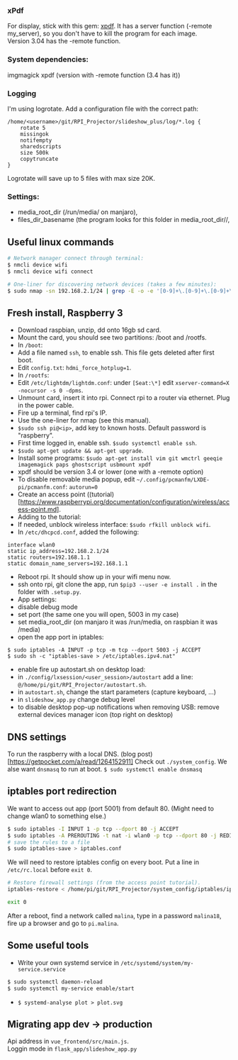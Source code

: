 ### xPdf
For display, stick with this gem: [xpdf](https://www.xpdfreader.com/download.html).
It has a server function (-remote my_server), so you don't have to kill the program for each image.  
Version 3.04 has the -remote function.

### System dependencies:
imgmagick
xpdf (version with -remote function (3.4 has it))

### Logging
I'm using logrotate. Add a configuration file with the correct path:
```
/home/<username>/git/RPI_Projector/slideshow_plus/log/*.log {
    rotate 5
    missingok
    notifempty
    sharedscripts
    size 500k
    copytruncate
}
```
Logrotate will save up to 5 files with max size 20K.

### Settings:
* media_root_dir (/run/media/ on manjaro),
* files_dir_basename (the program looks for this folder in
media_root_dir/<username>/,


## Useful linux commands
```bash
# Network manager connect through terminal:
$ nmcli device wifi
$ nmcli device wifi connect

# One-liner for discovering network devices (takes a few minutes):
$ sudo nmap -sn 192.168.2.1/24 | grep -E -o -e '[0-9]+\.[0-9]+\.[0-9]+\.[0-9]+' | while read -r line; do echo ""; echo "##################################################"; echo "processing: $line"; nmap -A -T4 $line; done
```


## Fresh install, Raspberry 3

* Download raspbian, unzip, dd onto 16gb sd card.
* Mount the card, you should see two partitions: /boot and /rootfs.
* In `/boot`:
* Add a file named `ssh`, to enable ssh. This file gets deleted after first boot.
* Edit `config.txt`: `hdmi_force_hotplug=1`.
* In `/rootfs`:
* Edit `/etc/lightdm/lightdm.conf`: under `[Seat:\*]` edit `xserver-command=X -nocursor -s 0 -dpms`.
* Unmount card, insert it into rpi. Connect rpi to a router via ethernet. Plug in the power cable.
* Fire up a terminal, find rpi's IP.
* Use the one-liner for nmap (see this manual).
* `$sudo ssh pi@<ip>`, add key to known hosts. Default password is "raspberry".
* First time logged in, enable ssh. `$sudo systemctl enable ssh`.
* `$sudo apt-get update && apt-get upgrade`.
* Install some programs: `$sudo apt-get install vim git wmctrl geeqie imagemagick paps ghostscript usbmount xpdf`
* xpdf should be version 3.4 or lower (one with a -remote option)
* To disable removable media popup, edit `~/.config/pcmanfm/LXDE-pi/pcmanfm.conf`: `autorun=0`
* Create an access point ((tutorial)[https://www.raspberrypi.org/documentation/configuration/wireless/access-point.md].
* Adding to the tutorial:
* If needed, unblock wireless interface: `$sudo rfkill unblock wifi`.
* In `/etc/dhcpcd.conf`, added the following:
```
interface wlan0
static ip_address=192.168.2.1/24
static routers=192.168.1.1
static domain_name_servers=192.168.1.1
```
* Reboot rpi. It should show up in your wifi menu now.
* ssh onto rpi, git clone the app, run `$pip3 --user -e install .` in the folder with `.setup.py`.
* App settings:
* disable debug mode
* set port (the same one you will open, 5003 in my case)
* set media_root_dir (on manjaro it was /run/media, on raspbian it was /media)
* open the app port in iptables:  
```
$ sudo iptables -A INPUT -p tcp -m tcp --dport 5003 -j ACCEPT
$ sudo sh -c "iptables-save > /etc/iptables.ipv4.nat"
```
* enable fire up autostart.sh on desktop load:
* in `./config/lxsession/<user_session>/autostart` add a line: `@/home/pi/git/RPI_Projector/autostart.sh`.
* in `autostart.sh`, change the start parameters (capture keyboard, ...)
* in `slideshow_app.py` change debug level
* to disable desktop pop-up notifications when removing USB: remove external devices manager icon (top right on desktop)


## DNS settings
To run the raspberry with a local DNS.
(blog post)[https://getpocket.com/a/read/1264152911]
Check out `./system_config`.
We alse want `dnsmasq` to run at boot.
```$ sudo systemctl enable dnsmasq```

## iptables port redirection
We want to access out app (port 5001) from default 80.
(Might need to change wlan0 to something else.)
```bash
$ sudo iptables -I INPUT 1 -p tcp --dport 80 -j ACCEPT
$ sudo iptables -A PREROUTING -t nat -i wlan0 -p tcp --dport 80 -j REDIRECT --to-port 5001
# save the rules to a file
$ sudo iptables-save > iptables.conf
```
We will need to restore iptables config on every boot.
Put a line in `/etc/rc.local` before `exit 0`.
```bash
# Restore firewall settings (from the access point tutorial).
iptables-restore < /home/pi/git/RPI_Projector/system_config/iptables/iptables.conf

exit 0
```

After a reboot, find a network called `malina`, type in a password `malina18`, fire up a browser and go to `pi.malina`.

## Some useful tools

* Write your own systemd service in `/etc/systemd/system/my-service.service`
```bash
$ sudo systemctl daemon-reload
$ sudo systemctl my-service enable/start
```
* ```$ systemd-analyse plot > plot.svg```

## Migrating app dev -> production
Api address in `vue_frontend/src/main.js`.  
Loggin mode in `flask_app/slideshow_app.py`
